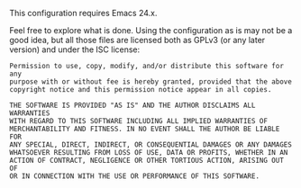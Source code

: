 This configuration requires Emacs 24.x.

Feel free to explore what is done. Using the configuration as is may
not be a good idea, but all those files are licensed both as GPLv3 (or
any later version) and under the ISC license:

    Permission to use, copy, modify, and/or distribute this software for any
    purpose with or without fee is hereby granted, provided that the above
    copyright notice and this permission notice appear in all copies.
    
    THE SOFTWARE IS PROVIDED "AS IS" AND THE AUTHOR DISCLAIMS ALL WARRANTIES
    WITH REGARD TO THIS SOFTWARE INCLUDING ALL IMPLIED WARRANTIES OF
    MERCHANTABILITY AND FITNESS. IN NO EVENT SHALL THE AUTHOR BE LIABLE FOR
    ANY SPECIAL, DIRECT, INDIRECT, OR CONSEQUENTIAL DAMAGES OR ANY DAMAGES
    WHATSOEVER RESULTING FROM LOSS OF USE, DATA OR PROFITS, WHETHER IN AN
    ACTION OF CONTRACT, NEGLIGENCE OR OTHER TORTIOUS ACTION, ARISING OUT OF
    OR IN CONNECTION WITH THE USE OR PERFORMANCE OF THIS SOFTWARE.

